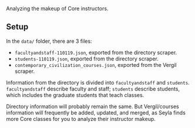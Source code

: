 Analyzing the makeup of Core instructors.

## Setup

In the `data/` folder, there are 3 files: 
* `facultyandstaff-110119.json`, exported from the directory scraper.
* `students-110119.json`, exported from the directory scraper.
* `contemporary_civilization_courses.json`, exported from the Vergil scraper.

Information from the directory is divided into `facultyandstaff` and `students`. `facultyandstaff` describe faculty and staff; `students` describe students, which includes the graduate students that teach classes.

Directory information will probably remain the same. But Vergil/courses information will frequently be added, updated, and merged, as Seyla finds more Core classes for you to analyze their instructor makeup.
